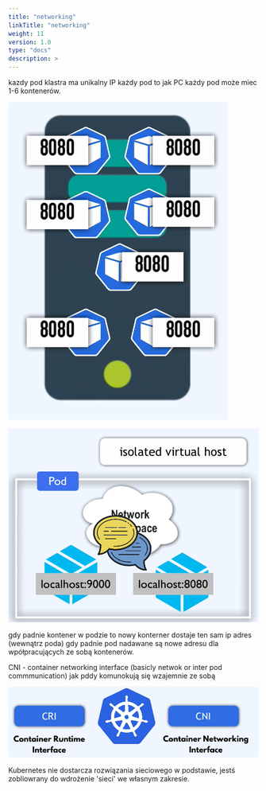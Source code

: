 ```yaml
---
title: "networking"
linkTitle: "networking"
weight: 11
version: 1.0
type: "docs"
description: >
---
```


kazdy pod klastra ma unikalny IP
każdy pod to jak PC
każdy pod może miec 1-6 kontenerów.

![pod](../02-architecture/img/pod.png)

![Alt text](../02-architecture/img/image.png)

gdy padnie kontener w podzie to nowy konterner dostaje ten sam ip adres (wewnątrz poda)
gdy padnie pod nadawane są nowe adresu dla wpółpracujących ze sobą kontenerów.

CNI - container networking interface (basicly netwok or inter pod commmunication)
jak pddy komunokują się wzajemnie ze sobą

![CNI](../02-architecture/img/image-1.png)

Kubernetes nie dostarcza rozwiązania sieciowego w podstawie, jestś zobliowrany do wdrożenie 'sieci' we własnym zakresie.
